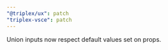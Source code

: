 ```yaml
---
"@triplex/ux": patch
"triplex-vsce": patch
---
```


Union inputs now respect default values set on props.

